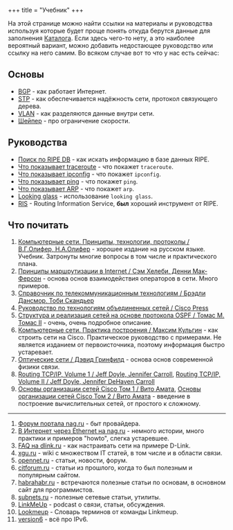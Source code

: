 +++
title = "Учебник"
+++

На этой странице можно найти ссылки на материалы и руководства используя которые будет проще понять откуда берутся данные для заполнения [Каталога](/dir). Если здесь чего-то нету, а это наиболее вероятный вариант, можно добавить недостающее руководство или ссылку на него самим. Во всяком случае вот то что у нас есть сейчас:

## Основы

 - [BGP](bgp) - как работает Интернет.
 - [STP](stp) - как обеспечивается надёжность сети, протокол связующего дерева.
 - [VLAN](vlan) - как разделяются данные внутри сети.
 - [Шейпер](shaper) - про ограничение скорости.

## Руководства

 - [Поиск по RIPE DB](ripedb) - как искать информацию в базе данных RIPE.
 - [Что показывает traceroute](traceroute) - что покажет `traceroute`.
 - [Что показывает ipconfig](ipconfig) - что покажет `ipconfig`.
 - [Что показывает ping](ping) - что покажет `ping`.
 - [Что показывает ARP](arp) - что покажет `arp`.
 - [Looking glass](lookingglass) - использование `looking glass`.
 - [RIS](ris) - Routing Information Service, **был** хороший инструмент от RIPE.

## Что почитать

 1. [Компьютерные сети. Принципы, технологии, протоколы / В.Г.Олифер, Н.А.Олифер](http://www.ozon.ru/context/detail/id/2409503/) - хорошее издание на русском языке. Учебник. Затронуты многие вопросы в том числе и практического плана.
 1. [Принципы маршрутизации в Internet / Сэм Хелеби, Денни Мак-Ферсон](http://www.ozon.ru/context/detail/id/147862/) - основа основ взаимодействия операторов в сети. Много примеров.
 1. [Справочник по телекоммуникационным технологиям / Брэдли Дансмор, Тоби Скандьер](http://www.ozon.ru/context/detail/id/1580713/)
 1. [Руководство по технологиям объединенных сетей / Cisco Press](http://www.ozon.ru/context/detail/id/2317690/)
 1. [Структура и реализация сетей на основе протокола OSPF / Томас М. Томас II](http://www.ozon.ru/context/detail/id/1671897/) - очень, очень подробное описание.
 1. [Компьютерные сети. Практика построения / Максим Кульгин](http://www.ozon.ru/context/detail/id/1477015/) - как строить сети на Cisco. Практическое руководство с примерами. Не является изданием от первоисточника, поэтому информация быстро устаревает.
 1. [Оптические сети / Дэвид Гринфилд](http://www.ozon.ru/context/detail/id/1217532/) - основа основ современной физики связи.
 1. [Routing TCP/IP, Volume 1 / Jeff Doyle, Jennifer Carroll](http://www.ozon.ru/context/detail/id/2907279/), [Routing TCP/IP, Volume II / Jeff Doyle, Jennifer DeHaven Carroll](http://www.ozon.ru/context/detail/id/1830548/)
 1. [Основы организации сетей Cisco Том 1 / Вито Амата](http://www.ozon.ru/context/detail/id/1048367/), [Основы организации сетей Cisco Том 2 / Вито Амата](http://www.ozon.ru/context/detail/id/1112524/) - введение в построение вычислительных сетей, от простого к сложному.

----
 1. [Форум портала nag.ru](http://forum.nag.ru) - быт провайдера.
 1. [В Интернет через Ethernet на nag.ru](http://nag.ru/projects/book/) - немного истории, много практики и примеров "howto", слегка устаревшее.
 1. [FAQ на dlink.ru](http://dlink.ru/ru/faq/) - как настраивать сети на примере D-Link.
 1. [xgu.ru](http://xgu.ru/) - wiki с множеством IT статей, в том числе и в области связи.
 1. [opennet.ru](http://www.opennet.ru/) - статьи, новости, форум.
 1. [citforum.ru](http://citforum.ru/) - статьи из прошлого, когда то был полезным и популярным сайтом.
 1. [habrahabr.ru](http://habrahabr.ru/) - встречаются полезные статьи по основам, в основном сайт для программистов.
 1. [subnets.ru](http://subnets.ru/) - полезные сетевые статьи, утилиты.
 1. [LinkMeUp](http://linkmeup.ru) - podcast о связи, статьи, обсуждения.
 1. [Lookmeup](http://lookmeup.linkmeup.ru) - Cловарь терминов от команды Linkmeup.
 1. [version6](http://version6.ru/) - всё про IPv6.

